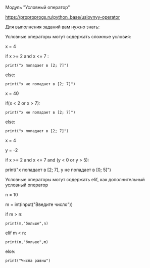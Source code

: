 Модуль "Условный оператор"

https://proproprogs.ru/python_base/uslovnyy-operator

Для выполнения заданий вам нужно знать:


Условные операторы могут содержать сложные условия:

x = 4

if x >= 2 and x <= 7 : 

    print("x попадает в [2; 7]")

else: 

    print("x не попадает в [2; 7]")



x = 40

if(x < 2 or x > 7): 

    print("x не попадает в [2; 7]")

else: 
    
    print("x попадает в [2; 7]")



x = 4

y = -2

if x >= 2 and x <= 7 and (y < 0 or y > 5):

   print("x попадает в [2; 7], y не попадает в [0; 5]")
   

Условные операторы могут содержать elif, как дополнительный условный оператор

n = 10

m = int(input("Введите число"))

if m > n:

    print(m,"больше",n)

elif m < n:
    
    print(n,"больше",m)

else:

    print("Числа равны")